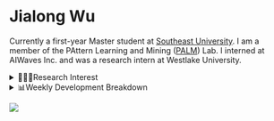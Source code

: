 #  Jialong Wu

Currently a first-year Master student at [Southeast University](https://www.seu.edu.cn/english/).
I am a member of the PAttern Learning and Mining ([PALM](http://palm.seu.edu.cn/home.html)) Lab. I interned at AIWaves Inc. and was a research intern at Westlake University.

<details><summary>👨🏻‍💻Research Interest</summary>
My current research interests primarily encompass three aspects:

- Exploring the **synergies** between large-scale and small-scale models.
- Investigating the <strong>personalization and interactive</strong> abilities of LLMs.
- Utilizing  <strong>causal inference</strong>  to mitigate bias in conventional NLP tasks.

Recent works:
[Constituency Parsing using LLMs](https://arxiv.org/pdf/2310.19462.pdf), [Agents](https://arxiv.org/pdf/2309.07870.pdf)
</details>

<details><summary>📊Weekly Development Breakdown</summary>

<!--START_SECTION:waka-->

```txt
From: 08 November 2023 - To: 15 November 2023

Total Time: 10 hrs 40 mins

Python           4 hrs           █████████▒░░░░░░░░░░░░░░░   37.60 %
Markdown         2 hrs 57 mins   ███████░░░░░░░░░░░░░░░░░░   27.66 %
Bash             2 hrs 7 mins    █████░░░░░░░░░░░░░░░░░░░░   19.85 %
TeX              46 mins         █▓░░░░░░░░░░░░░░░░░░░░░░░   07.22 %
Text             42 mins         █▓░░░░░░░░░░░░░░░░░░░░░░░   06.58 %
```

<!--END_SECTION:waka-->

[![wakatime](https://wakatime.com/badge/user/c6720b29-9431-4a60-bc9d-e1fb2b6bd65f.svg)](https://wakatime.com/@c6720b29-9431-4a60-bc9d-e1fb2b6bd65f)
</details>

![](https://komarev.com/ghpvc/?username=callanwu)
